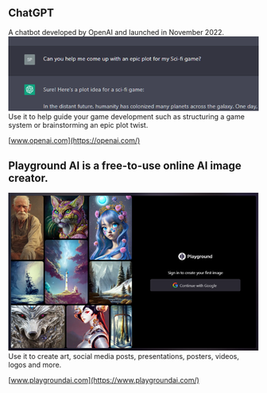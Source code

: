 ## ChatGPT
A chatbot developed by OpenAI and launched in November 2022.
![Screenshot](chatgpt.png)
Use it to help guide your game development such as structuring a game system or brainstorming an epic plot twist.

[www.openai.com](https://openai.com/)


## Playground AI is a free-to-use online AI image creator.
![Screenshot](playgroundai.png)
Use it to create art, social media posts, presentations, posters, videos, logos and more.

[www.playgroundai.com](https://www.playgroundai.com/)
